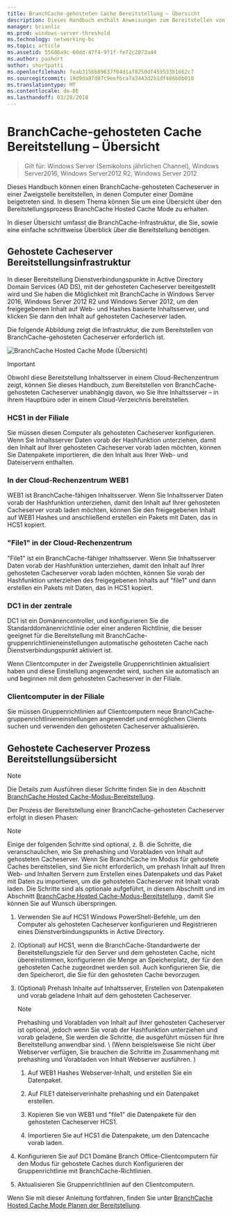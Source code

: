 ```yaml
---
title: BranchCache-gehosteten Cache Bereitstellung – Übersicht
description: Dieses Handbuch enthält Anweisungen zum Bereitstellen von BranchCache im Modus für gehostete Caches auf Computern unter Windows Server 2016 und Windows 10
manager: brianlic
ms.prod: windows-server-threshold
ms.technology: networking-bc
ms.topic: article
ms.assetid: 55686a9c-60dd-47f4-9f1f-fe72c2873a44
ms.author: pashort
author: shortpatti
ms.openlocfilehash: feab3156b89637f64d1af0250df459533b1662c7
ms.sourcegitcommit: 19d9da87d87c9eefbca7a3443d2b1df486b0b010
ms.translationtype: MT
ms.contentlocale: de-DE
ms.lasthandoff: 03/28/2018
---
```

# <a name="branchcache-hosted-cache-mode-deployment-overview"></a>BranchCache-gehosteten Cache Bereitstellung – Übersicht

>Gilt für: Windows Server (Semikolons jährlichen Channel), Windows Server2016, Windows Server2012 R2, Windows Server 2012

Dieses Handbuch können einen BranchCache-gehosteten Cacheserver in einer Zweigstelle bereitstellen, in denen Computer einer Domäne beigetreten sind. In diesem Thema können Sie um eine Übersicht über den Bereitstellungsprozess BranchCache Hosted Cache Mode zu erhalten.

In dieser Übersicht umfasst die BranchCache-Infrastruktur, die Sie, sowie eine einfache schrittweise Überblick über die Bereitstellung benötigen.

## <a name="bkmk_components"></a>Gehostete Cacheserver Bereitstellungsinfrastruktur

In dieser Bereitstellung Dienstverbindungspunkte in Active Directory Domain Services \(AD DS\), mit der gehosteten Cacheserver bereitgestellt wird und Sie haben die Möglichkeit mit BranchCache in Windows Server 2016, Windows Server 2012 R2 und Windows Server 2012, um den freigegebenen Inhalt auf Web- und Hashes basierte Inhaltsserver, und klicken Sie dann den Inhalt auf gehosteten Cacheserver laden.

Die folgende Abbildung zeigt die Infrastruktur, die zum Bereitstellen von BranchCache-gehosteten Cacheserver erforderlich ist.

![BranchCache Hosted Cache Mode (Übersicht)](../../../media/BranchCache-Hcm-Overview/Bc-Hcm-Overview.jpg)

> [!IMPORTANT]
> Obwohl diese Bereitstellung Inhaltsserver in einem Cloud-Rechenzentrum zeigt, können Sie dieses Handbuch, zum Bereitstellen von BranchCache-gehosteten Cacheserver unabhängig davon, wo Sie Ihre Inhaltsserver – in Ihrem Hauptbüro oder in einem Cloud-Verzeichnis bereitstellen.

### <a name="hcs1-in-the-branch-office"></a>HCS1 in der Filiale

Sie müssen diesen Computer als gehosteten Cacheserver konfigurieren. Wenn Sie Inhaltsserver Daten vorab der Hashfunktion unterziehen, damit den Inhalt auf Ihrer gehosteten Cacheserver vorab laden möchten, können Sie Datenpakete importieren, die den Inhalt aus Ihrer Web- und Dateiservern enthalten.

### <a name="web1-in-the-cloud-data-center"></a>In der Cloud-Rechenzentrum WEB1

WEB1 ist BranchCache\-fähigen Inhaltsserver. Wenn Sie Inhaltsserver Daten vorab der Hashfunktion unterziehen, damit den Inhalt auf Ihrer gehosteten Cacheserver vorab laden möchten, können Sie den freigegebenen Inhalt auf WEB1 Hashes und anschließend erstellen ein Pakets mit Daten, das in HCS1 kopiert.

### <a name="file1-in-the-cloud-data-center"></a>"File1" in der Cloud-Rechenzentrum

"File1" ist ein BranchCache\-fähiger Inhaltsserver. Wenn Sie Inhaltsserver Daten vorab der Hashfunktion unterziehen, damit den Inhalt auf Ihrer gehosteten Cacheserver vorab laden möchten, können Sie vorab der Hashfunktion unterziehen des freigegebenen Inhalts auf "file1" und dann erstellen ein Pakets mit Daten, das in HCS1 kopiert.
  
### <a name="dc1-in-the-main-office"></a>DC1 in der zentrale

DC1 ist ein Domänencontroller, und konfigurieren Sie die Standarddomänenrichtlinie oder einer anderen Richtlinie, die besser geeignet für die Bereitstellung mit BranchCache-gruppenrichtlinieneinstellungen automatische gehosteten Cache nach Dienstverbindungspunkt aktiviert ist.

Wenn Clientcomputer in der Zweigstelle Gruppenrichtlinien aktualisiert haben und diese Einstellung angewendet wird, suchen sie automatisch an und beginnen mit dem gehosteten Cacheserver in der Filiale.

### <a name="client-computers-in-the-branch-office"></a>Clientcomputer in der Filiale

Sie müssen Gruppenrichtlinien auf Clientcomputern neue BranchCache-gruppenrichtlinieneinstellungen angewendet und ermöglichen Clients suchen und verwenden den gehosteten Cacheserver aktualisieren.

## <a name="bkmk_overview"></a>Gehostete Cacheserver Prozess Bereitstellungsübersicht

>[!NOTE]
>Die Details zum Ausführen dieser Schritte finden Sie in den Abschnitt [BranchCache Hosted Cache-Modus-Bereitstellung](4-Bc-Hcm-Deployment.md).

Der Prozess der Bereitstellung einer BranchCache-gehosteten Cacheserver erfolgt in diesen Phasen:

>[!NOTE]
>Einige der folgenden Schritte sind optional, z. B. die Schritte, die veranschaulichen, wie Sie prehashing und Vorabladen von Inhalt auf gehosteten Cacheserver. Wenn Sie BranchCache im Modus für gehostete Caches bereitstellen, sind Sie nicht erforderlich, um prehash Inhalt auf Ihren Web- und Inhalten Servern zum Erstellen eines Datenpakets und das Paket mit Daten zu importieren, um die gehosteten Cacheserver mit Inhalt vorab laden. Die Schritte sind als optionale aufgeführt, in diesem Abschnitt und im Abschnitt [BranchCache Hosted Cache-Modus-Bereitstellung](4-Bc-Hcm-Deployment.md) , damit Sie können Sie auf Wunsch überspringen.

1. Verwenden Sie auf HCS1 Windows PowerShell-Befehle, um den Computer als gehosteten Cacheserver konfigurieren und Registrieren eines Dienstverbindungspunkts in Active Directory.

2. \(Optional\) auf HCS1, wenn die BranchCache-Standardwerte der Bereitstellungsziele für den Server und dem gehosteten Cache, nicht übereinstimmen, konfigurieren die Menge an Speicherplatz, der für den gehosteten Cache zugeordnet werden soll. Auch konfigurieren Sie, die den Speicherort, die Sie für den gehosteten Cache bevorzugen.

3. \(Optional\) Prehash Inhalte auf Inhaltsserver, Erstellen von Datenpaketen und vorab geladene Inhalt auf dem gehosteten Cacheserver.

    > [!NOTE]
    > Prehashing und Vorabladen von Inhalt auf Ihrer gehosteten Cacheserver ist optional, jedoch wenn Sie vorab der Hashfunktion unterziehen und vorab geladene, Sie werden die Schritte, die ausgeführt müssen für Ihre Bereitstellung anwendbar sind. \ (Wenn beispielsweise Sie nicht über Webserver verfügen, Sie brauchen die Schritte im Zusammenhang mit prehashing und Vorabladen von Inhalt Webserver ausführen. \)

    1. Auf WEB1 Hashes Webserver-Inhalt, und erstellen Sie ein Datenpaket.

    2. Auf FILE1 dateiserverinhalte prehashing und ein Datenpaket erstellen.

    3. Kopieren Sie von WEB1 und "file1" die Datenpakete für den gehosteten Cacheserver HCS1.

    4. Importieren Sie auf HCS1 die Datenpakete, um den Datencache vorab laden.

4. Konfigurieren Sie auf DC1 Domäne Branch Office-Clientcomputern für den Modus für gehostete Caches durch Konfigurieren der Gruppenrichtlinie mit BranchCache-Richtlinien.

5. Aktualisieren Sie Gruppenrichtlinien auf den Clientcomputern.

Wenn Sie mit dieser Anleitung fortfahren, finden Sie unter [BranchCache Hosted Cache Mode Planen der Bereitstellung](3-Bc-Hcm-Plan.md).